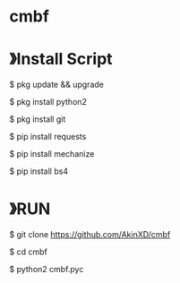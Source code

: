 # cmbf
# 》Install Script

$ pkg update && upgrade

$ pkg install python2

$ pkg install git

$ pip install requests

$ pip install mechanize

$ pip install bs4

# 》RUN

$ git clone https://github.com/AkinXD/cmbf

$ cd cmbf

$ python2 cmbf.pyc
